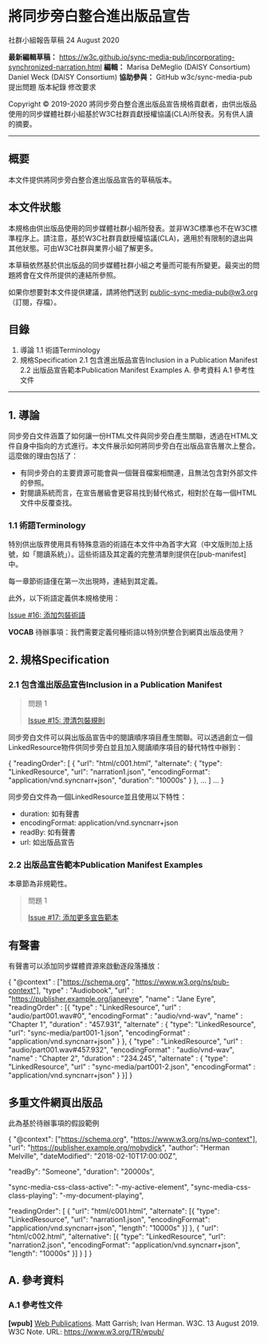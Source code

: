 # 將同步旁白整合進出版品宣告
社群小組報告草稿 24 August 2020

**最新編輯草稿：**
    https://w3c.github.io/sync-media-pub/incorporating-synchronized-narration.html
**編輯：**
    Marisa DeMeglio (DAISY Consortium)
    Daniel Weck (DAISY Consortium)
**協助參與：**
    GitHub w3c/sync-media-pub
    提出問題
    版本紀錄
    修改要求

Copyright © 2019-2020 將同步旁白整合進出版品宣告規格貢獻者，由供出版品使用的同步媒體社群小組基於W3C社群貢獻授權協議(CLA)所發表。另有供人讀的摘要。

<hr />

## 概要

本文件提供將同步旁白整合進出版品宣告的草稿版本。

## 本文件狀態

本規格由供出版品使用的同步媒體社群小組所發表。並非W3C標準也不在W3C標準程序上。請注意，基於W3C社群貢獻授權協議(CLA)，適用於有限制的退出與其他狀態。可由W3C社群與業界小組了解更多。

本草稿依然基於供出版品的同步媒體社群小組之考量而可能有所變更。最突出的問題將會在文件所提供的連結所參照。

如果你想要對本文件提供建議，請將他們送到 public-sync-media-pub@w3.org（訂閱，存檔）。

## 目錄

1. 導論
1.1 術語Terminology
2. 規格Specification
2.1 包含進出版品宣告Inclusion in a Publication Manifest
2.2 出版品宣告範本Publication Manifest Examples
A. 參考資料
A.1 參考性文件

<hr />

## 1. 導論

同步旁白文件涵蓋了如何讓一份HTML文件與同步旁白產生關聯，透過在HTML文件自身中指向的方式進行。本文件展示如何將同步旁白在出版品宣告層次上整合。這麼做的理由包括了：

- 有同步旁白的主要資源可能會與一個聲音檔案相關連，且無法包含對外部文件的參照。
- 對閱讀系統而言，在宣告層級會更容易找到替代格式，相對於在每一個HTML文件中反覆查找。

### 1.1 術語Terminology

特別供出版界使用具有特殊意涵的術語在本文件中為首字大寫（中文版則加上括號，如「閱讀系統」）。這些術語及其定義的完整清單則提供在[pub-manifest]中。

每一章節術語僅在第一次出現時，連結到其定義。

此外，以下術語定義供本規格使用：

[Issue #16: 添加包裝術語](https://github.com/w3c/sync-media-pub/issues/16)

**VOCAB**
    待辦事項：我們需要定義何種術語以特別供整合到網頁出版品使用？

## 2. 規格Specification

### 2.1 包含進出版品宣告Inclusion in a Publication Manifest

> 問題 1
> 
> [Issue #15: 澄清包裝規則](https://github.com/w3c/sync-media-pub/issues/15)

同步旁白文件可以與出版品宣告中的閱讀順序項目產生關聯。可以透過創立一個LinkedResource物件供同步旁白並且加入閱讀順序項目的替代特性中辦到：

{
  "readingOrder": [
      {
        "url": "html/c001.html",
        "alternate": {
          "type": "LinkedResource",
          "url": "narration1.json",
          "encodingFormat": "application/vnd.syncnarr+json",
          "duration": "10000s"
        }
      },
      ...
    ]
    ...
}

同步旁白文件為一個LinkedResource並且使用以下特性：

- duration: 如有聲書
- encodingFormat: application/vnd.syncnarr+json
- readBy: 如有聲書
- url: 如出版品宣告

### 2.2 出版品宣告範本Publication Manifest Examples

本章節為非規範性。

> 問題 1
> 
> [Issue #17: 添加更多宣告範本](https://github.com/w3c/sync-media-pub/issues/17)


## 有聲書

有聲書可以添加同步媒體資源來啟動逐段落播放：

{
	"@context" : ["https://schema.org", "https://www.w3.org/ns/pub-context"],
	"type"		 : "Audiobook",
	"url"      : "https://publisher.example.org/janeeyre",
	"name"     : "Jane Eyre",
	"readingOrder" : [{
		"type"	: "LinkedResource",
		"url"   : "audio/part001.wav#0",
		"encodingFormat" : "audio/vnd-wav",
		"name"  : "Chapter 1",
		"duration" : "457.931",
		"alternate" : {
      "type": "LinkedResource",
      "url": "sync-media/part001-1.json",
      "encodingFormat" : "application/vnd.syncnarr+json"
    }
	}, {
		"type"  : "LinkedResource",
		"url"   : "audio/part001.wav#457.932",
		"encodingFormat" : "audio/vnd-wav",
		"name"  : "Chapter 2",
		"duration" : "234.245",
		"alternate" : {
      "type": "LinkedResource",
      "url" : "sync-media/part001-2.json",
      "encodingFormat" : "application/vnd.syncnarr+json"
    }
	}]
}

## 多重文件網頁出版品

此為基於待辦事項的假設範例

{
  "@context": ["https://schema.org", "https://www.w3.org/ns/wp-context"],
  "url": "https://publisher.example.org/mobydick",
  "author": "Herman Melville",
  "dateModified": "2018-02-10T17:00:00Z",

  "readBy": "Someone",
  "duration": "20000s",

  "sync-media-css-class-active": "-my-active-element",
  "sync-media-css-class-playing": "-my-document-playing",

  "readingOrder": [
    {
      "url": "html/c001.html",
      "alternate": [{
        "type": "LinkedResource",
        "url": "narration1.json",
        "encodingFormat": "application/vnd.syncnarr+json",
        "length": "10000s"
      }]
    },
    {
      "url": "html/c002.html",
      "alternative": [{
        "type": "LinkedResource",
        "url": "narration2.json",
        "encodingFormat": "application/vnd.syncnarr+json",
        "length": "10000s"
      }]
    }
  ]
}

## A. 參考資料

### A.1 參考性文件

**[wpub]**
    [Web Publications](https://www.w3.org/TR/wpub/). Matt Garrish; Ivan Herman. W3C. 13 August 2019. W3C Note. URL: https://www.w3.org/TR/wpub/
